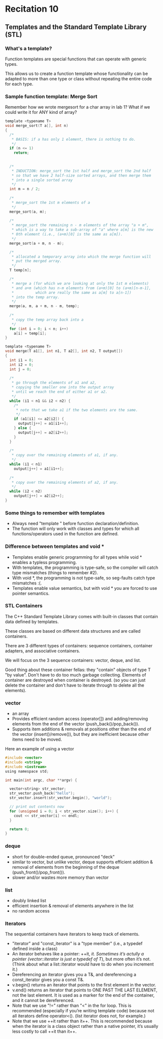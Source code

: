 # Recitation 10 #

## Templates and the Standard Template Library (STL) ##

### What's a template? ###
Function templates are special functions that can operate with generic types.

This allows us to create a function template whose functionality can be adapted to 
more than one type or class without repeating the entire code for each type.

### Sample function template: Merge Sort ###
Remember how we wrote mergesort for a char array in lab 1?  What if we could write it for ANY kind of array?
```c
template <typename T>
void merge_sort(T a[], int n)
{
  /* 
   * BASIS: if a has only 1 element, there is nothing to do.
   */
  if (n <= 1)
    return;
  
  
  /*
   * INDUCTION: merge_sort the 1st half and merge_sort the 2nd half
   * so that we have 2 half-size sorted arrays, and then merge them
   * into a single sorted array
   */
  int m = n / 2;
  
  /*
   * merge_sort the 1st m elements of a
   */
  merge_sort(a, m);
  
  /*
   * merge_sort the remaining n - m elements of the array "a + m",
   * which is a way to take a sub-array of "a" where a[m] is the new 
   * 0th element (i.e., (a+m)[0] is the same as a[m]).
   */
  merge_sort(a + m, n - m);

  /*
   * allocated a temporary array into which the merge function will
   * put the merged array.
   */
  T temp[n];

  /*
   * merge a (for which we are looking at only the 1st m elements)
   * and a+m (which has n-m elements from (a+m)[0] to (a+m)[n-m-1],
   *          which are really the same as a[m] to a[n-1])
   * into the temp array.
   */
  merge(a, m, a + m, n - m, temp);
  
  /*
   * copy the temp array back into a
   */
  for (int i = 0; i < n; i++)
    a[i] = temp[i];
}

template <typename T>
void merge(T a1[], int n1, T a2[], int n2, T output[])
{
  int i1 = 0;
  int i2 = 0;
  int j = 0;
  
  /*
   * go through the elements of a1 and a2,
   * copying the smaller one into the output array
   * until we reach the end of either a1 or a2.
   */
  while (i1 < n1 && i2 < n2) {
    /*
     * note that we take a1 if the two elements are the same.
     */
    if (a1[i1] <= a2[i2]) {
      output[j++] = a1[i1++];
    } else {
      output[j++] = a2[i2++];
    }
  }
  
  /*
   * copy over the remaining elements of a1, if any.
   */
  while (i1 < n1)
    output[j++] = a1[i1++];
  
  /*
   * copy over the remaining elements of a2, if any.
   */
  while (i2 < n2) 
    output[j++] = a2[i2++];
}
```

### Some things to remember with templates ###

  * Always need "template <typename T>" before function declaration/definition.
  * The function will only work with classes and types for which all functions/operators used in the function are defined.

### Difference between templates and void * ###

  * Templates enable generic programming for all types while void * enables a typless programming.
  * With templates, the programming is type-safe, so the compiler will catch type mismatches (things to remember #2).
  * With void *, the programming is not type-safe, so seg-faults catch type mismatches :(.
  * Templates enable value semantics, but with void * you are forced to use pointer semantics.

### STL Containers ###
The C++ Standard Template Library comes with built-in classes that contain data defined by templates.

These classes are based on different data structures and are called containers.

There are 3 different types of containers: sequence containers, container adapters, and associative containers.

We will focus on the 3 sequence containers: vector, deque, and list.

Good thing about these container fellas: they "contain" objects of type T "by value".  Don't have to do too much garbage collecting.  Elements of container are destroyed when container is destroyed. (so you can just delete the container and don't have to iterate through to delete all the elements).

### vector ###
  * an array
  * Provides efficient random access (operator[]) and adding/removing elements from the end of the vector (push_back()/pop_back()).
  * Supports item additions & removals at positions other than the end of the vector (insert()/remove()), but they are inefficient because other items need to be moved.

  Here an example of using a vector
  ```c
  #include <vector>
  #include <string>
  #include <iostream>
  using namespace std;

  int main(int argc, char **argv) {

    vector<string> str_vector;
    str_vector.push_back("hello");
    str_vector.insert(str_vector.begin(), "world");

    // print out contents now
    for (unsigned i = 0; i < str_vector.size(); i++) {
      cout << str_vector[i] << endl;
    }

    return 0;
  }
  ```

### deque ###
  * short for double-ended queue, pronounced "deck"
  * similar to vector, but unlike vector, deque supports efficient
    addition & removal of elements from the beginning of the deque
    (push_front()/pop_front()).
  * slower and/or wastes more memory than vector

### list ###
  * doubly linked list
  * efficient insertion & removal of elements anywhere in the list
  * no random access

### Iterators ###
  The sequential containers have iterators to keep track of elements.
  * "iterator" and "const_iterator" is a "type member" (i.e., a
    typedef defined inside a class)
  * An iterator behaves like a pointer: ++it, *it.  Sometimes it’s
    actully a pointer (vector<T>::iterator is just a typedef of T*),
    but more often it’s not.  (Think about what a list<T>::iterator
    would have to do when you increment it.)
  * Dereferencing an iterator gives you a T&, and dereferencing a
    const_iterator gives you a const T&.
  * v.begin() returns an iterator that points to the first element in
    the vector.
  * v.end() returns an iterator that points to ONE PAST THE LAST
    ELEMENT, not the last element.  It is used as a marker for the end
    of the container, and it cannot be dereferenced.
  * Note that we use "!=" rather than "<" in the for loop.  This is
    recommended (especially if you’re writing template code) because
    not all iterators define operator<().  (list iterator does not,
    for example.)
  * Note that we use ++it rather than it++.  This is recommended
    because when the iterator is a class object rather than a native
    pointer, it’s usually less costly to call ++it than it++.
